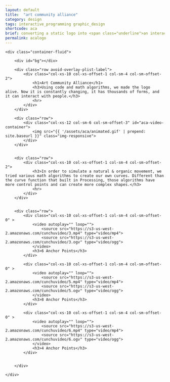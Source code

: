 ```yaml
---
layout: default
title:  "art community alliance"
category: design
tags: interactive_programming graphic_design
shortcode: aca
brief: converting a static logo into <span class="underline">an interactive logo</span>. by various math algorithams, we made the logo alive.
permalink: acalogo
---
```


<div class="content-container label-add-border" id="art-community-alliance">

	<div class="container-fluid">

		<div id="bg"></div>

		<div class="row avoid-overlay-plist-label">
			<div class="col-xs-10 col-xs-offset-1 col-sm-4 col-sm-offset-2">
				<h1>Art Community Alliance</h1>
				<h3>Using code and math algorithms, we made the logo alive. Now it is constantly changing, it has thousands of forms, and it can interact with people.</h3>
				<hr>
			</div>
		</div>

		<div class="row">
			<div class="col-xs-12 col-sm-6 col-sm-offset-3" id="aca-video-container">
				<img src="{{ '/assets/aca/animated.gif' | prepend: site.baseurl }}" class="img-responsive">
			</div>
		</div>


		<div class="row">
			<div class="col-xs-10 col-xs-offset-1 col-sm-4 col-sm-offset-2">
				<h3>In order to simulate a natural & organic movement, we tried various math algorithms to create our own curves. Different than the curve function that built in Processing, those algorithms have more control points and can create more complex shapes.</h3>
				<hr>
			</div>
		</div>


		<div class="row">
			<div class="col-xs-10 col-xs-offset-1 col-sm-4 col-sm-offset-0" >
				<video autoplay="" loop="">
					<source src="https://s3-us-west-2.amazonaws.com/cunchuvideo/3.mp4" type="video/mp4">
					<source src="https://s3-us-west-2.amazonaws.com/cunchuvideo/3.ogv" type="video/ogg">
				</video>
				<h3>6 Anchor Points</h3>
			</div>

			<div class="col-xs-10 col-xs-offset-1 col-sm-4 col-sm-offset-0" >
				<video autoplay="" loop="">
					<source src="https://s3-us-west-2.amazonaws.com/cunchuvideo/5.mp4" type="video/mp4">
					<source src="https://s3-us-west-2.amazonaws.com/cunchuvideo/5.ogv" type="video/ogg">
				</video>
				<h3>8 Anchor Points</h3>
			</div>

			<div class="col-xs-10 col-xs-offset-1 col-sm-4 col-sm-offset-0" >
				<video autoplay="" loop="">
					<source src="https://s3-us-west-2.amazonaws.com/cunchuvideo/6.mp4" type="video/mp4">
					<source src="https://s3-us-west-2.amazonaws.com/cunchuvideo/6.ogv" type="video/ogg">
				</video>
				<h3>4 Anchor Points</h3>
			</div>


		</div>

	</div>
</div>